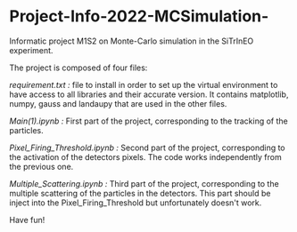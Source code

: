 # Project-Info-2022-MCSimulation-
Informatic project M1S2 on Monte-Carlo simulation in the SiTrInEO experiment.

The project is composed of four files:
  
  *requirement.txt :*
 file to install in order to set up the virtual environment to have access to all libraries and their accurate version. It contains matplotlib,  numpy, gauss and   landaupy that are used in the other files.

  *Main(1).ipynb :*
First part of the project, corresponding to the tracking of the particles.
 
  *Pixel_Firing_Threshold.ipynb :*
Second part of the project, corresponding to the activation of the detectors pixels. The code works independently from the previous one.
 
  *Multiple_Scattering.ipynb :*
Third part of the project, corresponding to the multiple scattering of the particles in the detectors. This part should be inject into the Pixel_Firing_Threshold but unfortunately doesn't work. 

Have fun!

